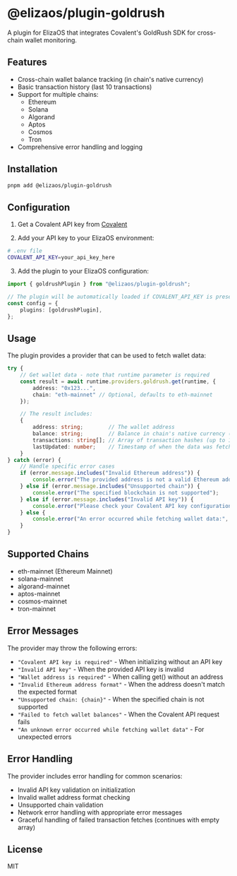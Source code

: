 # @elizaos/plugin-goldrush

A plugin for ElizaOS that integrates Covalent's GoldRush SDK for cross-chain wallet monitoring.

## Features

- Cross-chain wallet balance tracking (in chain's native currency)
- Basic transaction history (last 10 transactions)
- Support for multiple chains:
    - Ethereum
    - Solana
    - Algorand
    - Aptos
    - Cosmos
    - Tron
- Comprehensive error handling and logging

## Installation

```bash
pnpm add @elizaos/plugin-goldrush
```

## Configuration

1. Get a Covalent API key from [Covalent](https://www.covalenthq.com/platform/auth/register/)

2. Add your API key to your ElizaOS environment:

```bash
# .env file
COVALENT_API_KEY=your_api_key_here
```

3. Add the plugin to your ElizaOS configuration:

```typescript
import { goldrushPlugin } from "@elizaos/plugin-goldrush";

// The plugin will be automatically loaded if COVALENT_API_KEY is present
const config = {
    plugins: [goldrushPlugin],
};
```

## Usage

The plugin provides a provider that can be used to fetch wallet data:

```typescript
try {
    // Get wallet data - note that runtime parameter is required
    const result = await runtime.providers.goldrush.get(runtime, {
        address: "0x123...",
        chain: "eth-mainnet" // Optional, defaults to eth-mainnet
    });

    // The result includes:
    {
        address: string;        // The wallet address
        balance: string;        // Balance in chain's native currency (e.g., ETH for Ethereum)
        transactions: string[]; // Array of transaction hashes (up to 10 most recent)
        lastUpdated: number;    // Timestamp of when the data was fetched
    }
} catch (error) {
    // Handle specific error cases
    if (error.message.includes("Invalid Ethereum address")) {
        console.error("The provided address is not a valid Ethereum address");
    } else if (error.message.includes("Unsupported chain")) {
        console.error("The specified blockchain is not supported");
    } else if (error.message.includes("Invalid API key")) {
        console.error("Please check your Covalent API key configuration");
    } else {
        console.error("An error occurred while fetching wallet data:", error);
    }
}
```

## Supported Chains

- eth-mainnet (Ethereum Mainnet)
- solana-mainnet
- algorand-mainnet
- aptos-mainnet
- cosmos-mainnet
- tron-mainnet

## Error Messages

The provider may throw the following errors:

- `"Covalent API key is required"` - When initializing without an API key
- `"Invalid API key"` - When the provided API key is invalid
- `"Wallet address is required"` - When calling get() without an address
- `"Invalid Ethereum address format"` - When the address doesn't match the expected format
- `"Unsupported chain: {chain}"` - When the specified chain is not supported
- `"Failed to fetch wallet balances"` - When the Covalent API request fails
- `"An unknown error occurred while fetching wallet data"` - For unexpected errors

## Error Handling

The provider includes error handling for common scenarios:

- Invalid API key validation on initialization
- Invalid wallet address format checking
- Unsupported chain validation
- Network error handling with appropriate error messages
- Graceful handling of failed transaction fetches (continues with empty array)

## License

MIT
